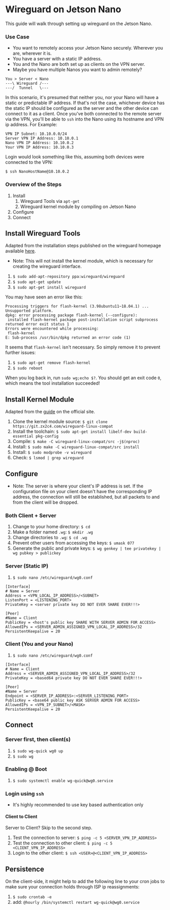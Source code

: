 # Wireguard on Jetson Nano

This guide will walk through setting up wireguard on the Jetson Nano. 

### Use Case

* You want to remotely access your Jetson Nano securely. Wherever you are, wherever it is.
* You have a server with a static IP address.
* You and the Nano are both set up as clients on the VPN server.
* Maybe you have multiple Nanos you want to admin remotely?

```
You > Server < Nano
---\ Wireguard /---
---/  Tunnel   \---
```

In this scenario, it's presumed that neither you, nor your Nano will have a static or predictable IP address. If that's not the case, whichever device has the static IP should be configured as the server and the other device can connect to it as a client. Once you've both connected to the remote server via the VPN, you'll be able to `ssh` into the Nano using its hostname and VPN ip address. For Example:

```
VPN IP Subnet: 10.10.0.0/24
Server VPN IP Address: 10.10.0.1
Nano VPN IP Address: 10.10.0.2
Your VPN IP Address: 10.10.0.3
```

Login would look something like this, assuming both devices were connected to the VPN:

```
$ ssh NanoHostName@10.10.0.2
```

### Overview of the Steps

1. Install
	1. Wireguard Tools via `apt-get` 
	1. Wireguard kernel module by compiling on Jetson Nano
1. Configure
1. Connect

## Install Wireguard Tools

Adapted from the installation steps published on the wireguard homepage available [here](https://www.wireguard.com/install/).

* Note: This will not install the kernel module, which is necessary for creating the wireguard interface.

1. `$ sudo add-apt-repository ppa:wireguard/wireguard`
1. `$ sudo apt-get update`
1. `$ sudo apt-get install wireguard`

You may have seen an error like this:

```
Processing triggers for flash-kernel (3.98ubuntu11~18.04.1) ...
Unsupported platform.
dpkg: error processing package flash-kernel (--configure):
 installed flash-kernel package post-installation script subprocess returned error exit status 1
Errors were encountered while processing:
 flash-kernel
E: Sub-process /usr/bin/dpkg returned an error code (1)
```

It seems that `flash-kernel` isn't necessary. So simply remove it to prevent further issues:

1. `$ sudo apt-get remove flash-kernel`
1. `$ sudo reboot`

When you log back in, run `sudo wg;echo $?`. You should get an exit code `0`, which means the tool installation succeeded!

## Install Kernel Module

Adapted from the [guide](https://www.wireguard.com/compilation/) on the official site.

1. Clone the kernel module source: `$ git clone https://git.zx2c4.com/wireguard-linux-compat`
1. Install the toolchain: `$ sudo apt-get install libelf-dev build-essential pkg-config`
1. Compile: `$ make -C wireguard-linux-compat/src -j$(nproc)`
1. Install: `$ sudo make -C wireguard-linux-compat/src install`
1. Install: `$ sudo modprobe -v wireguard`
1. Check: `$ lsmod | grep wireguard`

## Configure

* Note: The server is where your client's IP address is set. If the configuration file on your client doesn't have the corresponding IP address, the connection will still be established, but all packets to and from the client will be dropped.

### Both Client + Server

1. Change to your home directory: `$ cd`
1. Make a folder named `.wg`: `$ mkdir .wg`
1. Change directories to `.wg`: `$ cd .wg`
1. Prevent other users from accessing the keys: `$ umask 077`
1. Generate the public and private keys: `$ wg genkey | tee privatekey | wg pubkey > publickey`
 
### Server (Static IP)

1. `$ sudo nano /etc/wireguard/wg0.conf`

```
[Interface]
# Name = Server
Address = <VPN_LOCAL_IP_ADDRESS>/<SUBNET>
ListenPort = <LISTENING_PORT>
PrivateKey = <server private key DO NOT EVER SHARE EVER!!!>

[Peer]
#Name = Client
PublicKey = <host's public key SHARE WITH SERVER ADMIN FOR ACCESS>
AllowedIPs = <SERVER_ADMIN_ASSIGNED_VPN_LOCAL_IP_ADDRESS>/32
PersistentKeepalive = 20
```

### Client (You and your Nano)

1. `$ sudo nano /etc/wireguard/wg0.conf`

```
[Interface]
# Name = Client
Address = <SERVER_ADMIN_ASSIGNED_VPN_LOCAL_IP_ADDRESS>/32
PrivateKey = <based64 private key DO NOT EVER SHARE EVER!!!>

[Peer]
#Name = Server
Endpoint = <SERVER_IP_ADDRESS>:<SERVER_LISTENING_PORT>
PublicKey = <base64 public key ASK SERVER ADMIN FOR ACCESS>
AllowedIPs = <VPN_IP_SUBNET>/<MASK>
PersistentKeepalive = 20
```

## Connect

### Server first, then client(s)

1. `$ sudo wg-quick wg0 up`
1. `$ sudo wg`

### Enabling @ Boot

1. `$ sudo systemctl enable wg-quick@wg0.service`

### Login using `ssh`

* It's highly recommended to use key based authentication only

#### Client to Client

Server to Client? Skip to the second step.

1. Test the connection to server: `$ ping -c 5 <SERVER_VPN_IP_ADDRESS>`
1. Test the connection to other client: `$ ping -c 5 <CLIENT_VPN_IP_ADDRESS>`
1. Login to the other client: `$ ssh <USER>@<CLIENT_VPN_IP_ADDRESS>`

## Persistence

On the client-side, it might help to add the following line to your cron jobs to make sure your connection holds through ISP ip reassignments:

1. `$ sudo crontab -e`
1. add: `@hourly /bin/systemctl restart wg-quick@wg0.service`